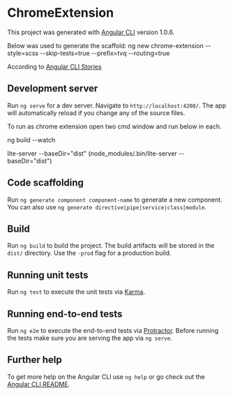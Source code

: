 # ChromeExtension

This project was generated with [Angular CLI](https://github.com/angular/angular-cli) version 1.0.6.

Below was used to generate the scaffold:
ng new chrome-extension --style=scss --skip-tests=true --prefix=tvq --routing=true

According to [Angular CLI Stories](https://github.com/angular/angular-cli/wiki/stories-disk-serve)

## Development server

Run `ng serve` for a dev server. Navigate to `http://localhost:4200/`. The app will automatically reload if you change any of the source files.

To run as chrome extension open two cmd window and run below in each.

ng build --watch

lite-server --baseDir="dist" (node_modules/.bin/lite-server --baseDir="dist")

## Code scaffolding

Run `ng generate component component-name` to generate a new component. You can also use `ng generate directive|pipe|service|class|module`.

## Build

Run `ng build` to build the project. The build artifacts will be stored in the `dist/` directory. Use the `-prod` flag for a production build.

## Running unit tests

Run `ng test` to execute the unit tests via [Karma](https://karma-runner.github.io).

## Running end-to-end tests

Run `ng e2e` to execute the end-to-end tests via [Protractor](http://www.protractortest.org/).
Before running the tests make sure you are serving the app via `ng serve`.

## Further help

To get more help on the Angular CLI use `ng help` or go check out the [Angular CLI README](https://github.com/angular/angular-cli/blob/master/README.md).
